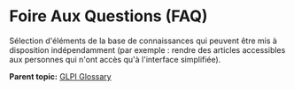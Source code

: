 Foire Aux Questions (FAQ)
=========================

Sélection d'éléments de la base de connaissances qui peuvent être mis à
disposition indépendamment (par exemple : rendre des articles
accessibles aux personnes qui n'ont accès qu'à l'interface simplifiée).

**Parent topic:** [GLPI Glossary](../../glpi/glossary.html)
